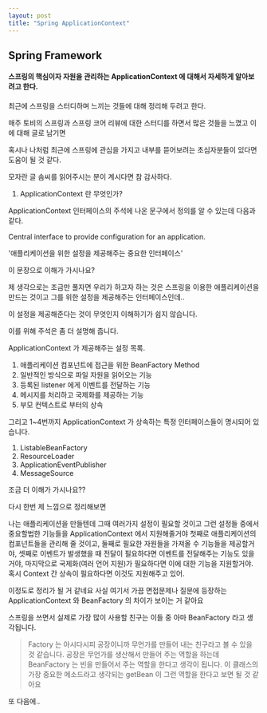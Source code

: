 ```yaml
---
layout: post
title: "Spring ApplicationContext"
---
```


## Spring Framework

#### 스프링의 핵심이자 자원을 관리하는 ApplicationContext 에 대해서 자세하게 알아보려고 한다.

최근에 스프링을 스터디하며 느끼는 것들에 대해 정리해 두려고 한다.

매주 토비의 스프링과 스프링 코어 리뷰에 대한 스터디를 하면서 많은 것들을 느꼈고 이에 대해 글로 남기면 

혹시나 나처럼 최근에 스프링에 관심을 가지고 내부를 뜯어보려는 초심자분들이 있다면 도움이 될 것 같다.

모자란 글 솜씨를 읽어주시는 분이 계시다면 참 감사하다.

1. ApplicationContext 란 무엇인가?

ApplicationContext 인터페이스의 주석에 나온 문구에서 정의를 알 수 있는데 다음과 같다.

Central interface to provide configuration for an application.

'애플리케이션을 위한 설정을 제공해주는 중요한 인터페이스'

이 문장으로 이해가 가시나요? 

제 생각으로는 조금만 풀자면 우리가 하고자 하는 것은 스프링을 이용한 애플리케이션을 만드는 것이고 그를 위한 설정을 제공해주는 인터페이스인데..

이 설정을 제공해준다는 것이 무엇인지 이해하기가 쉽지 않습니다.

이를 위해 주석은 좀 더 설명해 줍니다.

ApplicationContext 가 제공해주는 설정 목록.

1. 애플리케이션 컴포넌트에 접근을 위한 BeanFactory Method
2. 일반적인 방식으로 파일 자원을 읽어오는 기능 
3. 등록된 listener 에게 이벤트를 전달하는 기능
4. 메시지를 처리하고 국제화를 제공하는 기능
5. 부모 컨텍스트로 부터의 상속

그리고 1~4번까지 ApplicationContext 가 상속하는 특정 인터페이스들이 명시되어 있습니다.

1. ListableBeanFactory
2. ResourceLoader
3. ApplicationEventPublisher
4. MessageSource

조금 더 이해가 가시나요??

다시 한번 제 느낌으로 정리해보면 

나는 애플리케이션을 만들텐데 그때 여러가지 설정이 필요할 것이고 그런 설정들 중에서 중요할법한 기능들을 ApplicationContext 에서 지원해줄거야
첫째로 애플리케이션의 컴포넌트들을 관리해 줄 것이고, 둘째로 필요한 자원들을 가져올 수 기능들을 제공할거야, 셋째로 이벤트가 발생했을 때 
전달이 필요하다면 이벤트를 전달해주는 기능도 있을거야, 마지막으로 국제화(여러 언어 지원)가 필요하다면 이에 대한 기능을 지원할거야.
혹시 Context 간 상속이 필요하다면 이것도 지원해주고 있어.

이정도로 정리가 될 거 같네요
사실 여기서 가끔 면접문제나 질문에 등장하는 ApplicationContext 와 BeanFactory 의 차이가 보이는 거 같아요

스프링을 쓰면서 실제로 가장 많이 사용할 친구는 이들 중 아마 BeanFactory 라고 생각됩니다.

> Factory 는 아시다시피 공장이니까 무언가를 만들어 내는 친구라고 볼 수 있을 것 같습니다.
> 공장은 무언가를 생산해서 만들어 주는 역할을 하는데 BeanFactory 는 빈을 만들어서 주는 역할을 한다고 생각이 됩니다.
> 이 클래스의 가장 중요한 메소드라고 생각되는 getBean 이 그런 역할을 한다고 보면 될 것 같아요

또 다음에..


 




  

